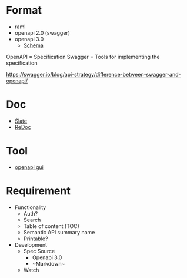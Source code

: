 # Format
- raml
- openapi 2.0 (swagger)
- openapi 3.0
  - [Schema](https://github.com/OAI/OpenAPI-Specification/blob/master/versions/3.0.2.md#schema)

OpenAPI = Specification
Swagger = Tools for implementing the specification
 
https://swagger.io/blog/api-strategy/difference-between-swagger-and-openapi/

# Doc
- [Slate](https://github.com/lord/slate)
- [ReDoc](https://github.com/Rebilly/ReDoc)

# Tool
- [openapi gui](https://mermade.github.io/openapi-gui/)

# Requirement
- Functionality
  - Auth?
  - Search
  - Table of content (TOC)
  - Semantic API summary name
  - Printable?
- Development
  - Spec Source
    - Openapi 3.0
    - ~Markdown~
  - Watch
